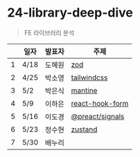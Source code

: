 # 24-library-deep-dive

>  FE 라이브러리 분석

|  | 일자  | 발표자 | 주제 |
|--|------|------|------|
| 1| 4/18 | 도혜원 | [zod](https://github.com/livid-fe-study/24-library-deep-dive/tree/main/w01) |
| 2| 4/25 | 박소영 | [tailwindcss](https://github.com/livid-fe-study/24-library-deep-dive/tree/main/w02) |
| 3| 5/2  | 박은식 | [mantine](https://github.com/livid-fe-study/24-library-deep-dive/tree/main/w03) |
| 4| 5/9  | 이하은 | [react-hook-form](https://github.com/livid-fe-study/24-library-deep-dive/tree/main/w04) |
| 5| 5/16 | 이도경 | [@preact/signals](https://github.com/livid-fe-study/24-library-deep-dive/tree/main/w05) |
| 6| 5/23 | 정수현 | [zustand](https://github.com/livid-fe-study/24-library-deep-dive/tree/main/w06) |
| 7| 5/30 | 배누리 | |
